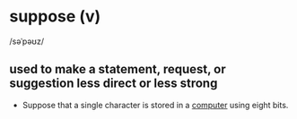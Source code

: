 # suppose (v)

/səˈpəʊz/

## used to make a statement, request, or suggestion less direct or less strong

- Suppose that a single character is stored in a [computer](computer-n.md#an-electronic-machine-that-can-store-organize-and-find-information-do-processes-with-numbers-and-other-data-and-control-other-machines) using eight bits.
